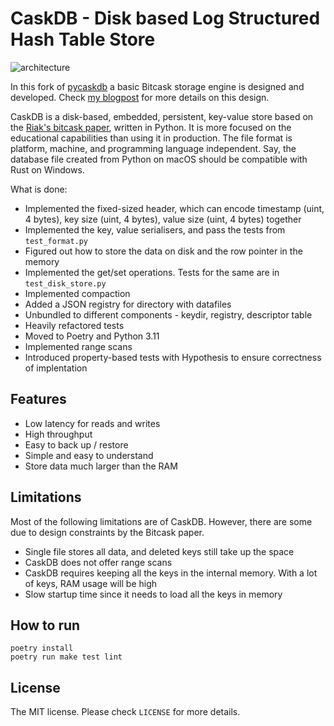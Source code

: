 # CaskDB - Disk based Log Structured Hash Table Store

![architecture](https://user-images.githubusercontent.com/640792/167299554-0fc44510-d500-4347-b680-258e224646fa.png)

In this fork of [pycaskdb](https://github.com/avinassh/py-caskdb) a basic Bitcask storage engine
is designed and developed. Check [my blogpost](https://omniverse.ru/blog/2023/04/17/riak/) for more details
on this design.

CaskDB is a disk-based, embedded, persistent, key-value store based on the [Riak's bitcask paper](https://riak.com/assets/bitcask-intro.pdf), written in Python. It is more focused on the educational capabilities than using it in production. The file format is platform, machine, and programming language independent. Say, the database file created from Python on macOS should be compatible with Rust on Windows.


What is done:
- Implemented the fixed-sized header, which can encode timestamp (uint, 4 bytes), key size (uint, 4 bytes), value size (uint, 4 bytes) together 
- Implemented the key, value serialisers, and pass the tests from `test_format.py`
- Figured out how to store the data on disk and the row pointer in the memory
- Implemented the get/set operations. Tests for the same are in `test_disk_store.py`
- Implemented compaction
- Added a JSON registry for directory with datafiles 
- Unbundled to different components - keydir, registry, descriptor table
- Heavily refactored tests
- Moved to Poetry and Python 3.11
- Implemented range scans
- Introduced property-based tests with Hypothesis to ensure correctness of implentation

## Features
- Low latency for reads and writes
- High throughput
- Easy to back up / restore 
- Simple and easy to understand
- Store data much larger than the RAM

## Limitations
Most of the following limitations are of CaskDB. However, there are some due to design constraints by the Bitcask paper.

- Single file stores all data, and deleted keys still take up the space
- CaskDB does not offer range scans
- CaskDB requires keeping all the keys in the internal memory. With a lot of keys, RAM usage will be high 
- Slow startup time since it needs to load all the keys in memory

## How to run

	poetry install
    poetry run make test lint

## License
The MIT license. Please check `LICENSE` for more details.
